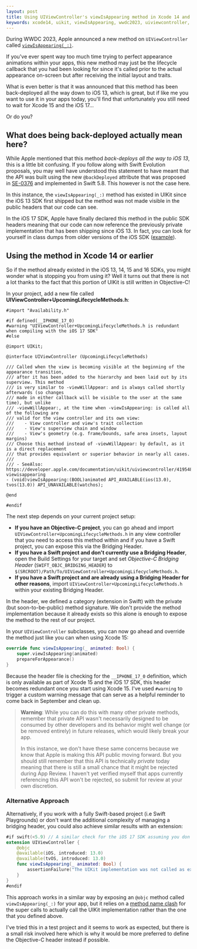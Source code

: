 ```yaml
---
layout: post
title: Using UIViewController's viewIsAppearing method in Xcode 14 and earlier
keywords: xcode14, uikit, viewIsAppearing, wwdc2023, uiviewcontroller, xcode15, ios17
---
```


During WWDC 2023, Apple announced a new method on `UIViewController` called [`viewIsAppearing(_:)`](https://developer.apple.com/documentation/uikit/uiviewcontroller/4195485-viewisappearing).

If you've ever spent way too much time trying to perfect appearance animations within your apps, this new method may just be the lifecycle callback that you had been looking for since it's called prior to the actual appearance on-screen but after receiving the initial layout and traits.

What is even better is that it was announced that this method has been back-deployed all the way down to iOS 13, which is great, but if like me you want to use it in your apps today, you'll find that unfortunately you still need to wait for Xcode 15 and the iOS 17...

Or do you?

## What does being back-deployed actually mean here?

While Apple mentioned that this method _back-deploys all the way to iOS 13_, this is a little bit confusing. If you follow along with Swift Evolution proposals, you may well have understood this statement to have meant that the API was built using the new `@backDeployed` attribute that was proposed in [SE-0376](https://github.com/apple/swift-evolution/blob/main/proposals/0376-function-back-deployment.md) and implemented in Swift 5.8. This however is not the case here.

In this instance, the `viewIsAppearing(_:)` method has existed in UIKit since the iOS 13 SDK first shipped but the method was not made visible in the public headers that our code can see.

In the iOS 17 SDK, Apple have finally declared this method in the public SDK headers meaning that our code can now reference the previously private implementation that has been shipping since iOS 13. In fact, you can look for yourself in class dumps from older versions of the iOS SDK ([example](https://developer.limneos.net/?ios=13.1.3&framework=UIKitCore.framework&header=UIViewController.h)).

## Using the method in Xcode 14 or earlier

So if the method already existed in the iOS 13, 14, 15 and 16 SDKs, you might wonder what is stopping you from using it? Well it turns out that there is not a lot thanks to the fact that this portion of UIKit is still written in Objective-C!

In your project, add a new file called **UIViewController+UpcomingLifecycleMethods.h**:

```objc
#import "Availability.h"

#if defined(__IPHONE_17_0)
#warning "UIViewController+UpcomingLifecycleMethods.h is redundant when compiling with the iOS 17 SDK"
#else

@import UIKit;

@interface UIViewController (UpcomingLifecycleMethods)

/// Called when the view is becoming visible at the beginning of the appearance transition,
/// after it has been added to the hierarchy and been laid out by its superview. This method
/// is very similar to -viewWillAppear: and is always called shortly afterwards (so changes
/// made in either callback will be visible to the user at the same time), but unlike
/// -viewWillAppear:, at the time when -viewIsAppearing: is called all of the following are
/// valid for the view controller and its own view:
///    - View controller and view's trait collection
///    - View's superview chain and window
///    - View's geometry (e.g. frame/bounds, safe area insets, layout margins)
/// Choose this method instead of -viewWillAppear: by default, as it is a direct replacement
/// that provides equivalent or superior behavior in nearly all cases.
///
/// - SeeAlso: https://developer.apple.com/documentation/uikit/uiviewcontroller/4195485-viewisappearing
- (void)viewIsAppearing:(BOOL)animated API_AVAILABLE(ios(13.0), tvos(13.0)) API_UNAVAILABLE(watchos);

@end

#endif
```

The next step depends on your current project setup:

- **If you have an Objective-C project**, you can go ahead and import `UIViewController+UpcomingLifecycleMethods.h` in any view controller that you need to access this method within and if you have a Swift project, you can expose this via the Bridging Header.
- **If you have a Swift project and don't currently use a Bridging Header**, open the Build Settings for your target and set _Objective-C Bridging Header_ (`SWIFT_OBJC_BRIDGING_HEADER`) to `$(SRCROOT)/Path/To/UIViewController+UpcomingLifecycleMethods.h`.
- **If you have a Swift project and are already using a Bridging Header for other reasons**, import `UIViewController+UpcomingLifecycleMethods.h` within your existing Bridging Header.

In the header, we defined a category (extension in Swift) with the private (but soon-to-be-public) method signature. We don't provide the method implementation because it already exists so this alone is enough to expose the method to the rest of our project.

In your `UIViewController` subclasses, you can now go ahead and override the method just like you can when using Xcode 15:

```swift
override func viewIsAppearing(_ animated: Bool) {
    super.viewIsAppearing(animated)
    prepareForAppearance()
}
```

Because the header file is checking for the `__IPHONE_17_0` definition, which is only available as part of Xcode 15 and the iOS 17 SDK, this header becomes redundant once you start using Xcode 15. I've used `#warning` to trigger a custom warning message that can serve as a helpful reminder to come back in September and clean up.

> **Warning**: While you can do this with many other private methods, remember that private API wasn't necessarily designed to be consumed by other developers and its behavior might well change (or be removed entirely) in future releases, which would likely break your app.
>
> In this instance, we don't have these same concerns because we know that Apple is making this API public moving forward. But you should still remember that this API is technically _private_ today meaning that there is still a small chance that it might be rejected during App Review. I haven't yet verified myself that apps currently referencing this API won't be rejected, so submit for review at your own discretion.

### Alternative Approach

Alternatively, if you work with a fully Swift-based project (i.e Swift Playgrounds) or don't want the additional complexity of managing a bridging header, you could also achieve similar results with an extension:

```swift
#if swift(<5.9) // A similar check for the iOS 17 SDK assuming you don't use custom toolchains
extension UIViewController {
    @objc
    @available(iOS, introduced: 13.0)
    @available(tvOS, introduced: 13.0)
    func viewIsAppearing(_ animated: Bool) {
        assertionFailure("The UIKit implementation was not called as expected")
    }
}
#endif
```

This approach works in a similar way by exposing an `@objc` method called `viewIsAppearing(_:)` for your app, but it relies on a [method name clash](https://developer.apple.com/library/archive/documentation/Cocoa/Conceptual/ProgrammingWithObjectiveC/CustomizingExistingClasses/CustomizingExistingClasses.html#//apple_ref/doc/uid/TP40011210-CH6-SW4) for the super calls to actually call the UIKit implementation rather than the one that you defined above.

I've tried this in a test project and it seems to work as expected, but there is a small risk involved here which is why it would be more preferred to define the Objective-C header instead if possible.




